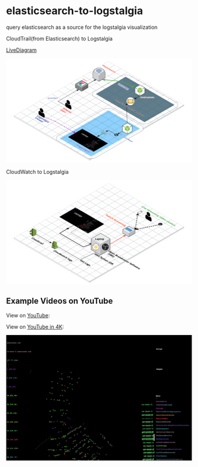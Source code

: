 # elasticsearch-to-logstalgia
query elasticsearch as a source for the logstalgia visualization

CloudTrail(from Elasticsearch) to Logstalgia

[LiveDiagram](https://app.cloudcraft.co/view/d7f3d28b-ad91-4c0a-b4bf-8831e9c8a59e?key=zk6UqRSqmzX3YKmdFdOpww)

![diagram](aws_s3_access_logs_from_elasticsearch_to_logstalgia_V2.png)

CloudWatch to Logstalgia

![diagram](CloudtrailVisualizerV2.png)


## Example Videos on YouTube

View on [YouTube](https://youtu.be/KJo4o5wDMIQ):

View on [YouTube in 4K](https://youtu.be/UlloAYG2GII):

![diagram](youtube.png)
